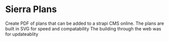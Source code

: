 # Sierra Plans

Create PDF of plans that can be added to a strapi CMS online.
The plans are built in SVG for speed and compatability
The building through the web was for updateablity
